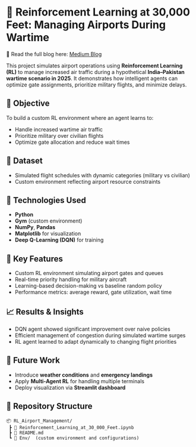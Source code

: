 # 🛫 Reinforcement Learning at 30,000 Feet: Managing Airports During Wartime

📖 Read the full blog here: [Medium Blog](https://medium.com/@atharvhkulkarni/reinforcement-learning-at-30-000-feet-managing-airports-during-wartime-cbde10b62e0f)  

This project simulates airport operations using **Reinforcement Learning (RL)** to manage increased air traffic during a hypothetical **India–Pakistan wartime scenario in 2025**. It demonstrates how intelligent agents can optimize gate assignments, prioritize military flights, and minimize delays.

## 🎯 Objective

To build a custom RL environment where an agent learns to:
- Handle increased wartime air traffic
- Prioritize military over civilian flights
- Optimize gate allocation and reduce wait times

## 📁 Dataset

- Simulated flight schedules with dynamic categories (military vs civilian)
- Custom environment reflecting airport resource constraints

## 🧠 Technologies Used

- **Python**
- **Gym** (custom environment)
- **NumPy**, **Pandas**
- **Matplotlib** for visualization
- **Deep Q-Learning (DQN)** for training

## 📌 Key Features

- Custom RL environment simulating airport gates and queues
- Real-time priority handling for military aircraft
- Learning-based decision-making vs baseline random policy
- Performance metrics: average reward, gate utilization, wait time

## 📈 Results & Insights

- DQN agent showed significant improvement over naive policies
- Efficient management of congestion during simulated wartime surges
- RL agent learned to adapt dynamically to changing flight priorities

## 🚀 Future Work

- Introduce **weather conditions** and **emergency landings**
- Apply **Multi-Agent RL** for handling multiple terminals
- Deploy visualization via **Streamlit dashboard**

## 📎 Repository Structure

```
📦 RL_Airport_Management/
 ┣ 📄 Reinforcement_Learning_at_30_000_Feet.ipynb
 ┣ 📄 README.md
 ┗ 📁 Env/  (custom environment and configurations)
```
